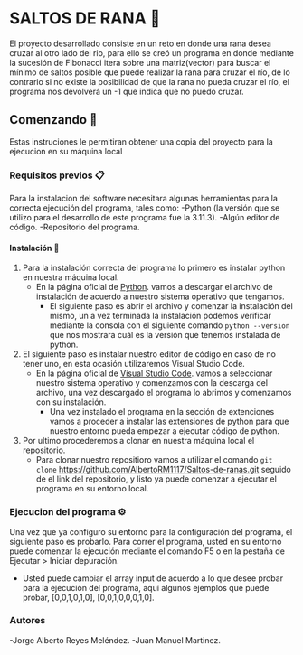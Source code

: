 # SALTOS DE RANA 🐸
El proyecto desarrollado consiste en un reto en donde una rana desea cruzar al otro lado del rio, para ello se creó un programa en donde mediante
la sucesión de Fibonacci itera sobre una matriz(vector) para buscar el mínimo de saltos posible que puede realizar la rana para cruzar el río,
de lo contrario si no existe la posibilidad de que la rana no pueda cruzar el río, el programa nos devolverá un -1 que indica que no puedo cruzar. 

## Comenzando 🚀
Estas instruciones le permitiran obtener una copia del proyecto para la ejecucion en su máquina local

### Requisitos previos 📋
Para la instalacion del software necesitara algunas herramientas para la correcta ejecución del programa, tales como:
-Python (la versión que se utilizo para el desarrollo de este programa fue la 3.11.3).
-Algún editor de código.
-Repositorio del programa.

#### Instalación 🔧
1. Para la instalación correcta del programa lo primero es instalar python en nuestra máquina local.
   * En la página oficial de [Python](https://www.python.org/downloads/). vamos a descargar el archivo de instalación de acuerdo a nuestro sistema 
     operativo que tengamos.
     - El siguiente paso es abrir el archivo y comenzar la instalación del mismo, un a vez terminada la instalación podemos verificar mediante la consola
       con el siguiente comando `python --version` que nos mostrara cuál es la versión que tenemos instalada de python.
2. El siguiente paso es instalar nuestro editor de código en caso de no tener uno, en esta ocasión utilizaremos Visual Studio Code.
   * En la página oficial de [Visual Studio Code](https://code.visualstudio.com/). vamos a seleccionar nuestro sistema operativo y comenzamos con la descarga del archivo,
     una vez descargado el programa lo abrimos y comenzamos con su instalación.
     - Una vez instalado el programa en la sección de extenciones vamos a proceder a instalar las extensiones de python para que nuestro entorno pueda
       empezar a ejecutar código de python.
3. Por ultimo procederemos a clonar en nuestra máquina local el repositorio.
   * Para clonar nuestro repositioro vamos a utilizar el comando `git clone` https://github.com/AlbertoRM1117/Saltos-de-ranas.git seguido de el link del
     repositorio, y listo ya puede comenzar a ejecutar el programa en su entorno local.

### Ejecucion del programa ⚙️
Una vez que ya configuro su entorno para la configuración del programa, el siguiente paso es probarlo. 
Para correr el programa,  usted en su entorno puede comenzar la ejecución mediante el comando F5 o en la pestaña de Ejecutar > Iniciar depuración.
- Usted puede cambiar el array input de acuerdo a lo que desee probar para la ejecución del programa, aquí algunos ejemplos que puede probar, [0,0,1,0,1,0],
  [0,0,1,0,0,0,1,0].

### Autores
-Jorge Alberto Reyes Meléndez.
-Juan Manuel Martinez.
